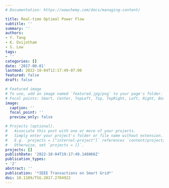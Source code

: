 ```yaml
---
# Documentation: https://wowchemy.com/docs/managing-content/

title: Real-time Optimal Power Flow
subtitle: ''
summary: ''
authors:
- Y. Tang
- K. Dvijotham
- S. Low
tags:
- ''
categories: []
date: '2017-00-01'
lastmod: 2022-10-04T12:17:49-07:00
featured: false
draft: false

# Featured image
# To use, add an image named `featured.jpg/png` to your page's folder.
# Focal points: Smart, Center, TopLeft, Top, TopRight, Left, Right, BottomLeft, Bottom, BottomRight.
image:
  caption: ''
  focal_point: ''
  preview_only: false

# Projects (optional).
#   Associate this post with one or more of your projects.
#   Simply enter your project's folder or file name without extension.
#   E.g. `projects = ["internal-project"]` references `content/project/deep-learning/index.md`.
#   Otherwise, set `projects = []`.
projects: []
publishDate: '2022-10-04T19:17:49.148066Z'
publication_types:
- '2'
abstract: ''
publication: '*IEEE Transactions on Smart Grid*'
doi: 10.1109/TSG.2017.2704922
---
```

